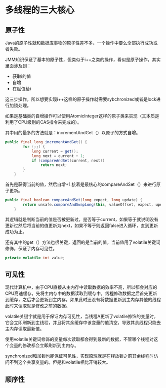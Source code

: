# 多线程的三大核心

## 原子性

Java的原子性就和数据库事物的原子性差不多，一个操作中要么全部执行成功或者失败。

JMM知识保证了基本的原子性，但类似于i++之类的操作，看似是原子操作，其实里面涉及到：

+ 获取i的值
+ 自增
+ 在赋值给i

这三步操作，所以想要实现i++这样的原子操作就需要sybchronized或者是lock进行加锁处理。

如果是基础类的自增操作可以使用AtomicInteger这样的原子类来实现（其本质是利用了CPU级别的CAS指令来完成的）。

其中用的最多的方法就是：incrementAndGet（）以原子的方式自增。

```java
public final long incrementAndGet() {
        for (;;) {
            long current = get();
            long next = current + 1;
            if (compareAndSet(current, next))
                return next;
        }
    }
```

首先是获得当前的值，然后自增+1.接着是最核心的compareAndSet（）来进行原子更新。

```java
public final boolean compareAndSet(long expect, long update) {
        return unsafe.compareAndSwapLong(this, valueOffset, expect, update);
    }
```

其逻辑就是判断当前的值是否被更新过，是否等于current，如果等于就说明没有更新过然后将当前的值更新为next，如果不等于则返回false进入循环，直到更新成功为止。

还有其中的get（）方法也很关键，返回的是当前的值，当前值用了volatile关键词修饰，保证了内存可见性。

```java
private volatile int value;
```

## 可见性

现代计算机中，由于CPU直接从主内存中读取数据的效率不高，所以都会对应的CPU高速缓存，先将主内存中的数据读取到缓存中，线程修改数据之后首先更新到缓存，之后才会更新到主内存。如果此时还没有将数据更新到主内存其他的线程此时来读取就是修改之前的数据。

volatile关键字就是用于保证内存可见性，当线程A更新了volatile修饰的变量时，它会立即刷新到主线程，并且将其余缓存中该变量的值清空，导致其余线程只能去主内存读取最新值。

使用volatile关键词修饰的变量每次读取都会得到最新的数据，不管哪个线程对这个变量的修改都会立即刷新到主内存。

synchronized和加锁也能保证可见性，实现原理就是在释放锁之前其余线程时访问不到这个共享变量的。但是和volatile相比开销较大。

## 顺序性

